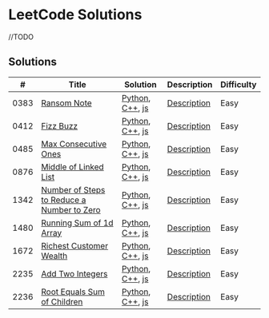 # LeetCode Solutions

//TODO

## Solutions

| # | Title | Solution | Description | Difficulty |
|---| ----- | -------- | ----------- | ---------- |
|0383|[Ransom Note](https://github.com/PedroEduardoGarcia/leetcode/tree/main/src/0383-Ransom-Note) | [Python](https://github.com/PedroEduardoGarcia/leetcode/tree/main/src/0383-Ransom-Note/ransom_note.py), [C++](https://github.com/PedroEduardoGarcia/leetcode/tree/main/src/0383-Ransom-Note/ransom_note.cpp), [js](https://github.com/PedroEduardoGarcia/leetcode/tree/main/src/0383-Ransom-Note/ransom_note.js) |[Description](https://github.com/PedroEduardoGarcia/leetcode/tree/main/src/0383-Ransom-Note/ransom_note.md)  |Easy |
|0412|[Fizz Buzz](https://github.com/PedroEduardoGarcia/leetcode/tree/main/src/0412-Fizz-Buzz) | [Python](https://github.com/PedroEduardoGarcia/leetcode/blob/main/src/0412-Fizz-Buzz/fizz_buzz.py), [C++](https://github.com/PedroEduardoGarcia/leetcode/blob/main/src/0412-Fizz-Buzz/fizz_buzz.cpp), [js](https://github.com/PedroEduardoGarcia/leetcode/blob/main/src/0412-Fizz-Buzz/fizz_buzz.js) |[Description](https://github.com/PedroEduardoGarcia/leetcode/blob/main/src/0412-Fizz-Buzz/fizz_buzz.md)  |Easy |
|0485|[Max Consecutive Ones](https://github.com/PedroEduardoGarcia/leetcode/tree/main/src/0485-Max-Consecutive-Ones) | [Python](https://github.com/PedroEduardoGarcia/leetcode/tree/main/src/0485-Max-Consecutive-Ones/max_consecutive_ones.py), [C++](https://github.com/PedroEduardoGarcia/leetcode/tree/main/src/0485-Max-Consecutive-Ones/max_consecutive_ones.cpp), [js](https://github.com/PedroEduardoGarcia/leetcode/tree/main/src/0485-Max-Consecutive-Ones/max_consecutive_ones.js) |[Description](https://github.com/PedroEduardoGarcia/leetcode/tree/main/src/0485-Max-Consecutive-Ones/max_consecutive_ones.md)  |Easy |
|0876|[Middle of Linked List](https://github.com/PedroEduardoGarcia/leetcode/tree/main/src/0876-Middle-of-Linked-List) | [Python](https://github.com/PedroEduardoGarcia/leetcode/tree/main/src/0876-Middle-of-Linked-List/middle_of_linked_list.py), [C++](https://github.com/PedroEduardoGarcia/leetcode/tree/main/src/0876-Middle-of-Linked-List/middle_of_linked_list.cpp), [js](https://github.com/PedroEduardoGarcia/leetcode/tree/main/src/0876-Middle-of-Linked-List/middle_of_linked_list.js) |[Description](https://github.com/PedroEduardoGarcia/leetcode/tree/main/src/0876-Middle-of-Linked-List/middle_of_linked_list.md)  |Easy |
|1342|[Number of Steps to Reduce a Number to Zero](https://github.com/PedroEduardoGarcia/leetcode/tree/main/src/1342-Number-of-Steps-to-Reduce-Number-to-Zero) | [Python](https://github.com/PedroEduardoGarcia/leetcode/tree/main/src/1342-Number-of-Steps-to-Reduce-Number-to-Zero/number_of_steps_to_reduce_number_to_zero.py), [C++](https://github.com/PedroEduardoGarcia/leetcode/tree/main/src/1342-Number-of-Steps-to-Reduce-Number-to-Zero/number_of_steps_to_reduce_number_to_zero.cpp), [js](https://github.com/PedroEduardoGarcia/leetcode/tree/main/src/1342-Number-of-Steps-to-Reduce-Number-to-Zero/number_of_steps_to_reduce_number_to_zero.js) |[Description](https://github.com/PedroEduardoGarcia/leetcode/tree/main/src/1342-Number-of-Steps-to-Reduce-Number-to-Zero/number_of_steps_to_reduce_number_to_zero.md)  |Easy |
|1480|[Running Sum of 1d Array](https://github.com/PedroEduardoGarcia/leetcode/blob/main/src/1480-Running-Sum-of-1d-Array) | [Python](https://github.com/PedroEduardoGarcia/leetcode/blob/main/src/1480-Running-Sum-of-1d-Array/running_sum_of_1d_array.py), [C++](https://github.com/PedroEduardoGarcia/leetcode/blob/main/src/1480-Running-Sum-of-1d-Array/running_sum_of_1d_array.cpp), [js](https://github.com/PedroEduardoGarcia/leetcode/blob/main/src/1480-Running-Sum-of-1d-Array/running_sum_of_1d_array.js) |[Description](https://github.com/PedroEduardoGarcia/leetcode/blob/main/src/1480-Running-Sum-of-1d-Array/running_sum_of_1d_array.md)  |Easy |
|1672|[Richest Customer Wealth](https://github.com/PedroEduardoGarcia/leetcode/tree/main/src/1672-Richest-Customer-Wealth) | [Python](https://github.com/PedroEduardoGarcia/leetcode/blob/main/src/1672-Richest-Customer-Wealth/richest_customer_wealth.py), [C++](https://github.com/PedroEduardoGarcia/leetcode/blob/main/src/1672-Richest-Customer-Wealth/richest_customer_wealth.cpp), [js](https://github.com/PedroEduardoGarcia/leetcode/blob/main/src/1672-Richest-Customer-Wealth/richest_customer_wealth.js) |[Description](https://github.com/PedroEduardoGarcia/leetcode/blob/main/src/1672-Richest-Customer-Wealth/richest_customer_wealth.md)  |Easy |
|2235|[Add Two Integers](https://github.com/PedroEduardoGarcia/leetcode/tree/main/src/2235-Add-Two-Integers) | [Python](https://github.com/PedroEduardoGarcia/leetcode/blob/main/src/2235-Add-Two-Integers/add_two_integers.py), [C++](https://github.com/PedroEduardoGarcia/leetcode/blob/main/src/2235-Add-Two-Integers/add_two_integers.cpp), [js](https://github.com/PedroEduardoGarcia/leetcode/blob/main/src/2235-Add-Two-Integers/add_two_integers.js) |[Description](https://github.com/PedroEduardoGarcia/leetcode/blob/main/src/2235-Add-Two-Integers/add_two_integers.md) |Easy |
|2236|[Root Equals Sum of Children](https://github.com/PedroEduardoGarcia/leetcode/tree/main/src/2236-Root-Equals-Sum-of-Children) | [Python](https://github.com/PedroEduardoGarcia/leetcode/blob/main/src/2236-Root-Equals-Sum-of-Children/root_equals_sum_children.py), [C++](https://github.com/PedroEduardoGarcia/leetcode/blob/main/src/2236-Root-Equals-Sum-of-Children/root_equals_sum_children.cpp), [js](https://github.com/PedroEduardoGarcia/leetcode/blob/main/src/2236-Root-Equals-Sum-of-Children/root_equals_sum_children.js) |[Description](https://github.com/PedroEduardoGarcia/leetcode/blob/main/src/2236-Root-Equals-Sum-of-Children/root_equals_sum_children.md)  |Easy |
